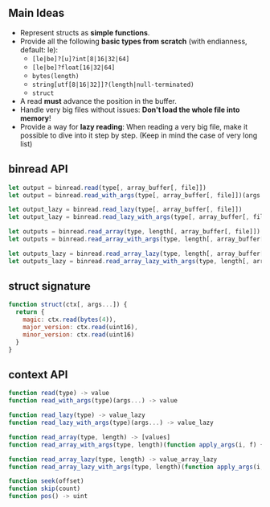## Main Ideas

* Represent structs as **simple functions**.
* Provide all the following **basic types from scratch** (with endianness, default: le):
  * ```[le|be]?[u]?int[8|16|32|64]```
  * ```[le|be]?float[16|32|64]```
  * ```bytes(length)```
  * ```string[utf[8|16|32]]?(length|null-terminated)```
  * ```struct```
* A read **must** advance the position in the buffer.
* Handle very big files without issues: **Don't load the whole file into memory**!
* Provide a way for **lazy reading**: When reading a very big file, make it possible to dive into it step by step. (Keep in mind the case of very long list)

## binread API

```js
let output = binread.read(type[, array_buffer[, file]])
let output = binread.read_with_args(type[, array_buffer[, file]])(args...)

let output_lazy = binread.read_lazy(type[, array_buffer[, file]])
let output_lazy = binread.read_lazy_with_args(type[, array_buffer[, file]])(args...)

let outputs = binread.read_array(type, length[, array_buffer[, file]])
let outputs = binread.read_array_with_args(type, length[, array_buffer[, file]])(function apply_args(i, f) { return f(args...); })

let outputs_lazy = binread.read_array_lazy(type, length[, array_buffer[, file]])
let outputs_lazy = binread.read_array_lazy_with_args(type, length[, array_buffer[, file]])(function apply_args(i, f) { return f(args...); })
```

## struct signature

```js
function struct(ctx[, args...]) {
  return {
    magic: ctx.read(bytes(4)),
    major_version: ctx.read(uint16),
    minor_version: ctx.read(uint16)
  }
}
```

## context API

```js
function read(type) -> value
function read_with_args(type)(args...) -> value

function read_lazy(type) -> value_lazy
function read_lazy_with_args(type)(args...) -> value_lazy

function read_array(type, length) -> [values]
function read_array_with_args(type, length)(function apply_args(i, f) { return f(args...)}; ) -> [values]

function read_array_lazy(type, length) -> value_array_lazy
function read_array_lazy_with_args(type, length)(function apply_args(i, f) { return f(args...)}; ) -> value_array_lazy

function seek(offset)
function skip(count)
function pos() -> uint
```
